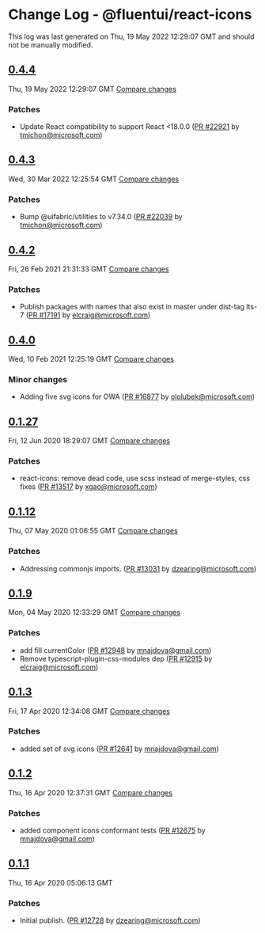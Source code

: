 # Change Log - @fluentui/react-icons

This log was last generated on Thu, 19 May 2022 12:29:07 GMT and should not be manually modified.

<!-- Start content -->

## [0.4.4](https://github.com/microsoft/fluentui/tree/@fluentui/react-icons_v0.4.4)

Thu, 19 May 2022 12:29:07 GMT 
[Compare changes](https://github.com/microsoft/fluentui/compare/@fluentui/react-icons_v0.4.3..@fluentui/react-icons_v0.4.4)

### Patches

- Update React compatibility to support React <18.0.0 ([PR #22921](https://github.com/microsoft/fluentui/pull/22921) by tmichon@microsoft.com)

## [0.4.3](https://github.com/microsoft/fluentui/tree/@fluentui/react-icons_v0.4.3)

Wed, 30 Mar 2022 12:25:54 GMT 
[Compare changes](https://github.com/microsoft/fluentui/compare/@fluentui/react-icons_v0.4.2..@fluentui/react-icons_v0.4.3)

### Patches

- Bump @uifabric/utilities to v7.34.0 ([PR #22039](https://github.com/microsoft/fluentui/pull/22039) by tmichon@microsoft.com)

## [0.4.2](https://github.com/microsoft/fluentui/tree/@fluentui/react-icons_v0.4.2)

Fri, 26 Feb 2021 21:31:33 GMT 
[Compare changes](https://github.com/microsoft/fluentui/compare/@fluentui/react-icons_v0.4.0..@fluentui/react-icons_v0.4.2)

### Patches

- Publish packages with names that also exist in master under dist-tag lts-7 ([PR #17191](https://github.com/microsoft/fluentui/pull/17191) by elcraig@microsoft.com)

## [0.4.0](https://github.com/microsoft/fluentui/tree/@fluentui/react-icons_v0.4.0)

Wed, 10 Feb 2021 12:25:19 GMT 
[Compare changes](https://github.com/microsoft/fluentui/compare/@fluentui/react-icons_v0.3.5..@fluentui/react-icons_v0.4.0)

### Minor changes

- Adding five svg icons for OWA ([PR #16877](https://github.com/microsoft/fluentui/pull/16877) by ololubek@microsoft.com)

## [0.1.27](https://github.com/microsoft/fluentui/tree/@fluentui/react-icons_v0.1.27)

Fri, 12 Jun 2020 18:29:07 GMT 
[Compare changes](https://github.com/microsoft/fluentui/compare/@fluentui/react-icons_v0.1.12..@fluentui/react-icons_v0.1.27)

### Patches

- react-icons: remove dead code, use scss instead of merge-styles, css fixes ([PR #13517](https://github.com/microsoft/fluentui/pull/13517) by xgao@microsoft.com)

## [0.1.12](https://github.com/microsoft/fluentui/tree/@fluentui/react-icons_v0.1.12)

Thu, 07 May 2020 01:06:55 GMT 
[Compare changes](https://github.com/microsoft/fluentui/compare/@fluentui/react-icons_v0.1.9..@fluentui/react-icons_v0.1.12)

### Patches

- Addressing commonjs imports. ([PR #13031](https://github.com/microsoft/fluentui/pull/13031) by dzearing@microsoft.com)

## [0.1.9](https://github.com/microsoft/fluentui/tree/@fluentui/react-icons_v0.1.9)

Mon, 04 May 2020 12:33:29 GMT 
[Compare changes](https://github.com/microsoft/fluentui/compare/@fluentui/react-icons_v0.1.3..@fluentui/react-icons_v0.1.9)

### Patches

- add fill currentColor ([PR #12948](https://github.com/microsoft/fluentui/pull/12948) by mnajdova@gmail.com)
- Remove typescript-plugin-css-modules dep ([PR #12915](https://github.com/microsoft/fluentui/pull/12915) by elcraig@microsoft.com)

## [0.1.3](https://github.com/microsoft/fluentui/tree/@fluentui/react-icons_v0.1.3)

Fri, 17 Apr 2020 12:34:08 GMT 
[Compare changes](https://github.com/microsoft/fluentui/compare/@fluentui/react-icons_v0.1.2..@fluentui/react-icons_v0.1.3)

### Patches

- added set of svg icons ([PR #12641](https://github.com/microsoft/fluentui/pull/12641) by mnajdova@gmail.com)

## [0.1.2](https://github.com/microsoft/fluentui/tree/@fluentui/react-icons_v0.1.2)

Thu, 16 Apr 2020 12:37:31 GMT 
[Compare changes](https://github.com/microsoft/fluentui/compare/@fluentui/react-icons_v0.1.1..@fluentui/react-icons_v0.1.2)

### Patches

- added component icons conformant tests ([PR #12675](https://github.com/microsoft/fluentui/pull/12675) by mnajdova@gmail.com)

## [0.1.1](https://github.com/microsoft/fluentui/tree/@fluentui/react-icons_v0.1.1)

Thu, 16 Apr 2020 05:06:13 GMT

### Patches

- Initial publish. ([PR #12728](https://github.com/microsoft/fluentui/pull/12728) by dzearing@microsoft.com)
